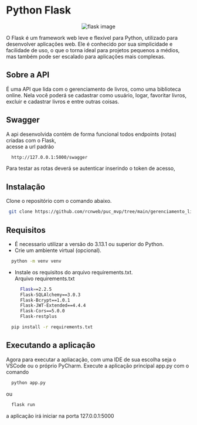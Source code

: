 # Python Flask
<p align="center">
  <img src="https://github.com/innovatorved/python-flask/blob/master/image.png?raw=true" alt="flask image"/>
</p>




O Flask é um framework web leve e flexível para Python, utilizado para desenvolver aplicações web. 
  Ele é conhecido por sua simplicidade e facilidade de uso, o que o torna ideal para projetos pequenos a médios, mas também pode ser escalado para aplicações mais complexas.

## Sobre a API
  É uma API que lida com o gerenciamento de livros, como uma biblioteca online. Nela você poderá se cadastrar como usuário, logar, favoritar livros, excluir e cadastrar livros e entre outras coisas.

## Swagger
  A api desenvolvida contém de forma funcional todos endpoints (rotas) criadas com o Flask, <br>
  acesse a url padrão
  ```bash
    http://127.0.0.1:5000/swagger
  ```



Para testar as rotas deverá se autenticar inserindo o token de acesso, <br>


## Instalação 
Clone o repositório com o comando abaixo.
  ```bash 
   git clone https://github.com/rcnweb/puc_mvp/tree/main/gerenciamento_livros/backend
  ```

## Requisitos
  - É necessario utilizar a versão do 3.13.1 ou superior do Python. 
  - Crie um ambiente virtual (opcional).
  ```bash 
    python -m venv venv
  ```
  - Instale os requisitos do arquivo requirements.txt. <br>
    Arquivo requirements.txt
    ```bash
      Flask==2.2.5
      Flask-SQLAlchemy==3.0.3
      Flask-Bcrypt==1.0.1
      Flask-JWT-Extended==4.4.4
      Flask-Cors==5.0.0
      Flask-restplus
    ```
  ```bash 
    pip install -r requirements.txt
  ```

## Executando a aplicação
Agora para executar a apliacação, com uma IDE de sua escolha seja o VSCode ou o próprio PyCharm.
  Execute a aplicação principal app.py com o comando
  ```bash
    python app.py
  ```
ou
```bash
  flask run
```
a aplicação irá iniciar na porta 127.0.0.1:5000
